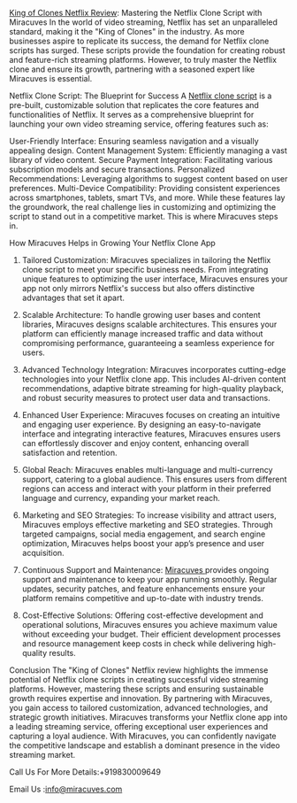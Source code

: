 <a href="https://miracuves.com/solutions/netflix-clone/">King of Clones Netflix Review</a>: Mastering the Netflix Clone Script with Miracuves
In the world of video streaming, Netflix has set an unparalleled standard, making it the "King of Clones" in the industry. As more businesses aspire to replicate its success, the demand for Netflix clone scripts has surged. These scripts provide the foundation for creating robust and feature-rich streaming platforms. However, to truly master the Netflix clone and ensure its growth, partnering with a seasoned expert like Miracuves is essential.

Netflix Clone Script: The Blueprint for Success
A <a href="https://miracuves.com/product/netflix-clone-script/">Netflix clone script</a> is a pre-built, customizable solution that replicates the core features and functionalities of Netflix. It serves as a comprehensive blueprint for launching your own video streaming service, offering features such as:

User-Friendly Interface: Ensuring seamless navigation and a visually appealing design.
Content Management System: Efficiently managing a vast library of video content.
Secure Payment Integration: Facilitating various subscription models and secure transactions.
Personalized Recommendations: Leveraging algorithms to suggest content based on user preferences.
Multi-Device Compatibility: Providing consistent experiences across smartphones, tablets, smart TVs, and more.
While these features lay the groundwork, the real challenge lies in customizing and optimizing the script to stand out in a competitive market. This is where Miracuves steps in.

How Miracuves Helps in Growing Your Netflix Clone App
1. Tailored Customization:
Miracuves specializes in tailoring the Netflix clone script to meet your specific business needs. From integrating unique features to optimizing the user interface, Miracuves ensures your app not only mirrors Netflix's success but also offers distinctive advantages that set it apart.

2. Scalable Architecture:
To handle growing user bases and content libraries, Miracuves designs scalable architectures. This ensures your platform can efficiently manage increased traffic and data without compromising performance, guaranteeing a seamless experience for users.

3. Advanced Technology Integration:
Miracuves incorporates cutting-edge technologies into your Netflix clone app. This includes AI-driven content recommendations, adaptive bitrate streaming for high-quality playback, and robust security measures to protect user data and transactions.

4. Enhanced User Experience:
Miracuves focuses on creating an intuitive and engaging user experience. By designing an easy-to-navigate interface and integrating interactive features, Miracuves ensures users can effortlessly discover and enjoy content, enhancing overall satisfaction and retention.

5. Global Reach:
Miracuves enables multi-language and multi-currency support, catering to a global audience. This ensures users from different regions can access and interact with your platform in their preferred language and currency, expanding your market reach.

6. Marketing and SEO Strategies:
To increase visibility and attract users, Miracuves employs effective marketing and SEO strategies. Through targeted campaigns, social media engagement, and search engine optimization, Miracuves helps boost your app’s presence and user acquisition.

7. Continuous Support and Maintenance:
 <a href="https://miracuves.com">Miracuves </a> provides ongoing support and maintenance to keep your app running smoothly. Regular updates, security patches, and feature enhancements ensure your platform remains competitive and up-to-date with industry trends.

8. Cost-Effective Solutions:
Offering cost-effective development and operational solutions, Miracuves ensures you achieve maximum value without exceeding your budget. Their efficient development processes and resource management keep costs in check while delivering high-quality results.

Conclusion
The "King of Clones" Netflix review highlights the immense potential of Netflix clone scripts in creating successful video streaming platforms. However, mastering these scripts and ensuring sustainable growth requires expertise and innovation. By partnering with Miracuves, you gain access to tailored customization, advanced technologies, and strategic growth initiatives. Miracuves transforms your Netflix clone app into a leading streaming service, offering exceptional user experiences and capturing a loyal audience. With Miracuves, you can confidently navigate the competitive landscape and establish a dominant presence in the video streaming market.

 Call Us For More Details:+919830009649
 
Email Us :info@miracuves.com

